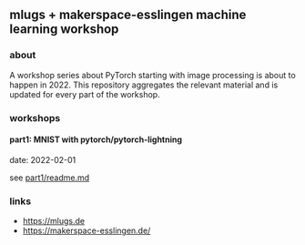 ## mlugs + makerspace-esslingen machine learning workshop

### about

A workshop series about PyTorch starting with image processing is about to happen in 2022.
This repository aggregates the relevant material and is updated for every part of the workshop.


### workshops

#### part1: MNIST with pytorch/pytorch-lightning

date: 2022-02-01

see [part1/readme.md](part1/readme.md)


### links

- https://mlugs.de
- https://makerspace-esslingen.de/
